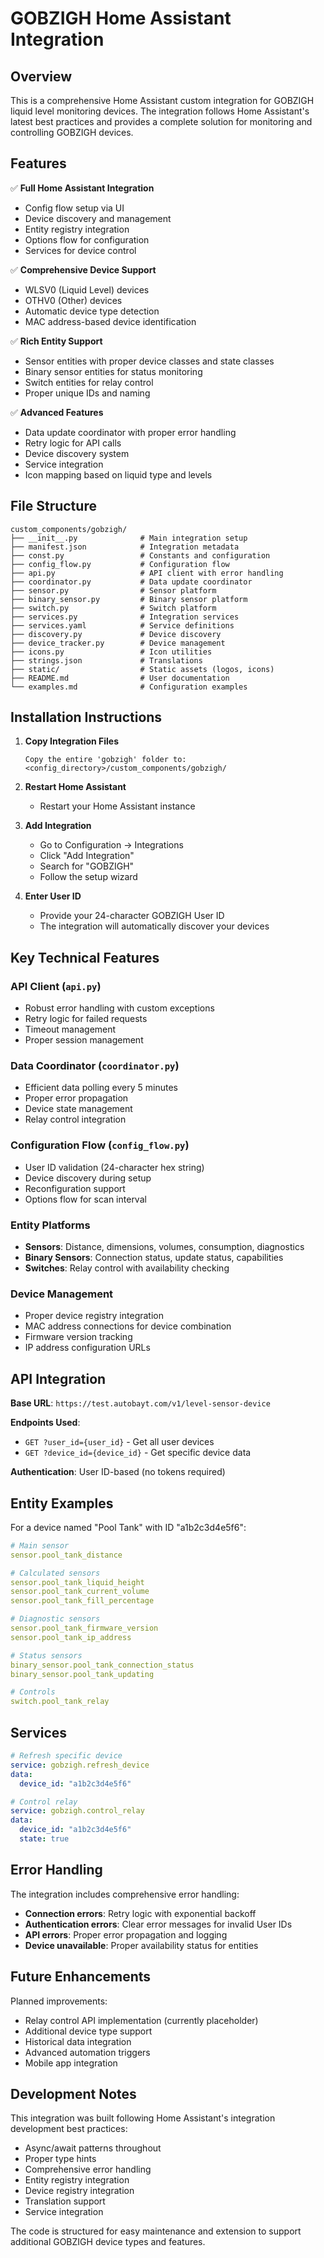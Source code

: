 # GOBZIGH Home Assistant Integration

## Overview

This is a comprehensive Home Assistant custom integration for GOBZIGH liquid level monitoring devices. The integration follows Home Assistant's latest best practices and provides a complete solution for monitoring and controlling GOBZIGH devices.

## Features

✅ **Full Home Assistant Integration**
- Config flow setup via UI
- Device discovery and management
- Entity registry integration
- Options flow for configuration
- Services for device control

✅ **Comprehensive Device Support**
- WLSV0 (Liquid Level) devices
- OTHV0 (Other) devices
- Automatic device type detection
- MAC address-based device identification

✅ **Rich Entity Support**
- Sensor entities with proper device classes and state classes
- Binary sensor entities for status monitoring
- Switch entities for relay control
- Proper unique IDs and naming

✅ **Advanced Features**
- Data update coordinator with proper error handling
- Retry logic for API calls
- Device discovery system
- Service integration
- Icon mapping based on liquid type and levels

## File Structure

```
custom_components/gobzigh/
├── __init__.py              # Main integration setup
├── manifest.json            # Integration metadata
├── const.py                 # Constants and configuration
├── config_flow.py           # Configuration flow
├── api.py                   # API client with error handling
├── coordinator.py           # Data update coordinator
├── sensor.py                # Sensor platform
├── binary_sensor.py         # Binary sensor platform  
├── switch.py                # Switch platform
├── services.py              # Integration services
├── services.yaml            # Service definitions
├── discovery.py             # Device discovery
├── device_tracker.py        # Device management
├── icons.py                 # Icon utilities
├── strings.json             # Translations
├── static/                  # Static assets (logos, icons)
├── README.md                # User documentation
└── examples.md              # Configuration examples
```

## Installation Instructions

1. **Copy Integration Files**
   ```
   Copy the entire 'gobzigh' folder to:
   <config_directory>/custom_components/gobzigh/
   ```

2. **Restart Home Assistant**
   - Restart your Home Assistant instance

3. **Add Integration**
   - Go to Configuration → Integrations
   - Click "Add Integration"
   - Search for "GOBZIGH"
   - Follow the setup wizard

4. **Enter User ID**
   - Provide your 24-character GOBZIGH User ID
   - The integration will automatically discover your devices

## Key Technical Features

### API Client (`api.py`)
- Robust error handling with custom exceptions
- Retry logic for failed requests
- Timeout management
- Proper session management

### Data Coordinator (`coordinator.py`)
- Efficient data polling every 5 minutes
- Proper error propagation
- Device state management
- Relay control integration

### Configuration Flow (`config_flow.py`)
- User ID validation (24-character hex string)
- Device discovery during setup
- Reconfiguration support
- Options flow for scan interval

### Entity Platforms
- **Sensors**: Distance, dimensions, volumes, consumption, diagnostics
- **Binary Sensors**: Connection status, update status, capabilities
- **Switches**: Relay control with availability checking

### Device Management
- Proper device registry integration
- MAC address connections for device combination
- Firmware version tracking
- IP address configuration URLs

## API Integration

**Base URL**: `https://test.autobayt.com/v1/level-sensor-device`

**Endpoints Used**:
- `GET ?user_id={user_id}` - Get all user devices
- `GET ?device_id={device_id}` - Get specific device data

**Authentication**: User ID-based (no tokens required)

## Entity Examples

For a device named "Pool Tank" with ID "a1b2c3d4e5f6":

```yaml
# Main sensor
sensor.pool_tank_distance

# Calculated sensors  
sensor.pool_tank_liquid_height
sensor.pool_tank_current_volume
sensor.pool_tank_fill_percentage

# Diagnostic sensors
sensor.pool_tank_firmware_version
sensor.pool_tank_ip_address

# Status sensors
binary_sensor.pool_tank_connection_status
binary_sensor.pool_tank_updating

# Controls
switch.pool_tank_relay
```

## Services

```yaml
# Refresh specific device
service: gobzigh.refresh_device
data:
  device_id: "a1b2c3d4e5f6"

# Control relay
service: gobzigh.control_relay  
data:
  device_id: "a1b2c3d4e5f6"
  state: true
```

## Error Handling

The integration includes comprehensive error handling:

- **Connection errors**: Retry logic with exponential backoff
- **Authentication errors**: Clear error messages for invalid User IDs
- **API errors**: Proper error propagation and logging
- **Device unavailable**: Proper availability status for entities

## Future Enhancements

Planned improvements:
- Relay control API implementation (currently placeholder)
- Additional device type support
- Historical data integration
- Advanced automation triggers
- Mobile app integration

## Development Notes

This integration was built following Home Assistant's integration development best practices:
- Async/await patterns throughout
- Proper type hints
- Comprehensive error handling
- Entity registry integration
- Device registry integration
- Translation support
- Service integration

The code is structured for easy maintenance and extension to support additional GOBZIGH device types and features.

